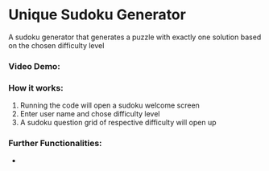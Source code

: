 # Unique Sudoku Generator
A sudoku generator that generates a puzzle with exactly one solution based on the chosen difficulty level

### Video Demo: 
<URL HERE>

### How it works:

1. Running the code will open a sudoku welcome screen
2. Enter user name and chose difficulty level
3. A sudoku question grid of respective difficulty will open up

### Further Functionalities:

- 
